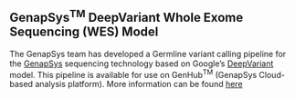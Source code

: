 ## GenapSys<sup>TM</sup> DeepVariant Whole Exome Sequencing (WES) Model

The GenapSys team has developed a Germline variant calling pipeline for the [GenapSys](https://www.genapsys.com/) sequencing technology based on Google’s [DeepVariant](https://github.com/google/deepvariant) model. This pipeline is available for use on GenHub<sup>TM</sup> (GenapSys Cloud-based analysis platform). More information can be found [here](https://github.com/GenapsysInc/deepvariant/blob/master/docs/GenapSys_DeepVariant_WES_Model.md)
